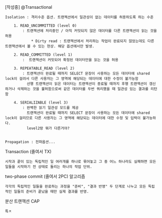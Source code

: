 [작성중] @Transactional 
    
    Isolation : 격리수준 옵션. 트랜젝션에서 일관성이 없는 데이터를 허용하도록 하는 수준
        
        1. READ_UNCOMMITTED (level 0)
            : 트랜잭션에 처리중인 / 아직 커밋되지 않은 데이터를 다른 트랜잭션이 읽는 것을 허용
                * Dirty read : 트랜잭션에서 처리하는 작업이 완료되지 않았는데도 다른 트랜잭션에서 볼 수 있는 현상. 해당 옵션에서만 발생.
        
        2. READ_COMMITTED (level 1)
            :  트랜잭션이 커밋되어 확정된 데이터만을 읽는 것을 허용
            
        3. REPEATABLE_READ (level 2)
            : 트랜잭션이 완료될 때까지 SELECT 문장이 사용하는 모든 데이터에 shared lock이 걸려서 다른 사용자는 그 영역에 해당되는 데이터에 대한 수정이 불가능함
              선행 트랜잭션이 읽은 데이터는 트랜잭션이 종료될 때까지 후행 트랜잭션이 갱신하거나 삭제하는 것을 불허함으로써 같은 데이터를 두번 쿼리했을 때 일관성 있는 결과를 리턴함
              
        4. SERIALIZABLE (level 3)
            : 완벽한 읽기 일관성 모드를 제공
              트랜잭션이 완료될 때까지 SELECT 문장이 사용하는 모든 데이터에 shared lock이 걸리므로 다른 사용자는 그 영역에 해당되는 데이터에 대한 수정 및 입력이 불가능하다.
              level2랑 뭐가 다른거야?
              
     
    Propagation : 전파옵션...
    
    
Transaction (줄여서 TX)

    시작과 끝이 있는 독립적인 일 여러개를 하나로 묶어놓고 그 중 어느 하나라도 실패하면 모든 일들을 시작하기 전 상태로 돌리는 하나의 작업 단위.
    
two-phase commit (줄여서 2PC) 알고리즘
    
    각각의 독립적인 일들을 완료하는 과정을 "준비", "결과 반영" 두 단계로 나누고 모든 독립적인 일들의 준비가 끝났을 때만 실제 결과를 반영. 
    
분산 트랜잭션 CAP
    
    특ㅈ